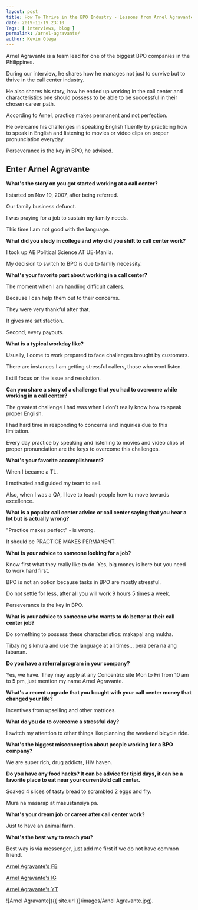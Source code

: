 ```yaml
--- 
layout: post 
title: How To Thrive in the BPO Industry - Lessons from Arnel Agravante 
date: 2019-11-19 23:10
Tags: [ interviews, blog ]
permalink: /arnel-agravante/ 
author: Kevin Olega 
--- 
```

Arnel Agravante is a team lead for one of the biggest BPO companies in the Philippines. 

During our interview, he shares how he manages not just to survive but to thrive in the call center industry. 

He also shares his story, how he ended up working in the call center and characteristics one should possess to be able to be successful in their chosen career path. 

According to Arnel, practice makes permanent and not perfection. 

He overcame his challenges in speaking English fluently by practicing how to speak in English and listening to movies or video clips on proper pronunciation everyday. 

Perseverance is the key in BPO, he advised.

## Enter Arnel Agravante

**What's the story on you got started working at a call center?**

I started on Nov 19, 2007, after being referred.

Our family business defunct. 

I was praying for a job to sustain my family needs. 

This time I am not good with the language.  

**What did you study in college and why did you shift to call center work?**

I took up AB Political Science AT UE-Manila. 

My decision to switch to BPO is due to family necessity.

**What's your favorite part about working in a call center?**

The moment when I am handling difficult callers. 

Because I can help them out to their concerns. 

They were very thankful after that. 

It gives me satisfaction.

Second, every payouts.

**What is a typical workday like?**

Usually, I come to work prepared to face challenges brought by customers. 

There are instances I am getting stressful callers, those who wont listen. 

I still focus on the issue and resolution.   

**Can you share a story of a challenge that you had to overcome while working in a call center?**

The greatest challenge I had was when I don't really know how to speak proper English. 

I had hard time in responding to concerns and inquiries due to this limitation. 

Every day practice by speaking and listening to movies and video clips of proper pronunciation are the keys to overcome this challenges.

**What's your favorite accomplishment?**

When I became a TL. 

I motivated and guided my team to sell. 

Also, when I was a QA, I love to teach people how to move towards excellence.

**What is a popular call center advice or call center saying that you hear a lot but is actually wrong?**

"Practice makes perfect" - is wrong.

It should be PRACTICE MAKES PERMANENT.

**What is your advice to someone looking for a job?**

Know first what they really like to do. Yes, big money is here but you need to work hard first. 

BPO is not an option because tasks in BPO are mostly stressful.  

Do not settle for less, after all you will work 9 hours 5 times a week.  

Perseverance is the key in BPO.

**What is your advice to someone who wants to do better at their call center job?**

Do something to possess these characteristics: makapal ang mukha. 

Tibay ng sikmura and use the language at all times... pera pera na ang labanan.

**Do you have a referral program in your company?**

Yes, we have. They may apply at any Concentrix site Mon to Fri from 10 am to 5 pm, just mention my name Arnel Agravante.

**What's a recent upgrade that you bought with your call center money that changed your life?**

Incentives from upselling and other matrices.

**What do you do to overcome a stressful day?**

I switch my attention to other things like planning the weekend bicycle ride.

**What's the biggest misconception about people working for a BPO company?**

We are super rich, drug addicts, HIV haven.

**Do you have any food hacks? It can be advice for tipid days, it can be a favorite place to eat near your current/old call center.**

Soaked 4 slices of tasty bread to scrambled 2 eggs and fry.

Mura na masarap at masustansiya pa.

**What's your dream job or career after call center work?**

Just to have an animal farm.

**What's the best way to reach you?**

Best way is via messenger, just add me first if we do not have common friend.

[Arnel Agravante's FB](https://www.facebook.com/papapogi2019)

[Arnel Agravante's IG](https://instagram.com/johnnydbagger)

[Arnel Agravante's YT](https://www.youtube.com/channel/UC5PAFJ2vYMn1MiWQxQ7acIA)

![Arnel Agravante]({{ site.url }}/images/Arnel Agravante.jpg).